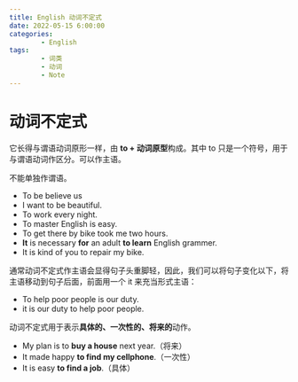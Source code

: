 ```yaml
---
title: English 动词不定式
date: 2022-05-15 6:00:00
categories:
        - English
tags:
        - 词类
        - 动词
        - Note
---
```


# 动词不定式

它长得与谓语动词原形一样，由 **to + 动词原型**构成。其中 to 只是一个符号，用于与谓语动词作区分。可以作主语。

不能单独作谓语。

- To be believe us
- I want to be beautiful.
- To work every night.
- To master English  is easy.
- To get there by bike took me two hours.
- **It** is necessary **for** an adult **to learn** English grammer.
- It is kind of you to repair my bike.

通常动词不定式作主语会显得句子头重脚轻，因此，我们可以将句子变化以下，将主语移动到句子后面，前面用一个 it 来充当形式主语：

- To help poor people is our duty. 
-  it is our duty to help poor people.

动词不定式用于表示**具体的、一次性的、将来的**动作。

- My plan is to **buy a house** next year.（将来）
- It made happy **to find my cellphone**.（一次性）
- It is easy **to find a job**.（具体）





